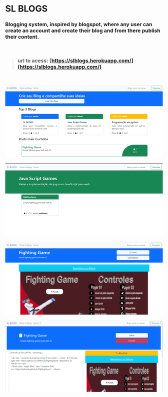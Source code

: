 # SL BLOGS

### Blogging system, inspired by blogspot, where any user can create an account and create their blog and from there publish their content.
<br>

> ### url to acess: [https://slblogs.herokuapp.com/](https://slblogs.herokuapp.com/)

<br>

![home](./static/prints/home.png)

![blog](./static/prints/into_blog.png)

![post](./static/prints/into_post.png)

![edit_post](./static/prints/edit_post.png)